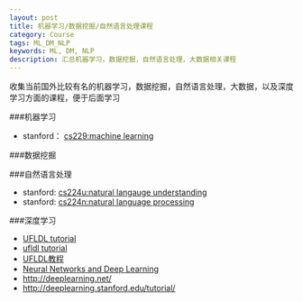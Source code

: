 ```yaml
---
layout: post
title: 机器学习/数据挖掘/自然语言处理课程
category: Course 
tags: ML_DM_NLP
keywords: ML, DM, NLP
description: 汇总机器学习，数据挖掘，自然语言处理，大数据相关课程
---
```


收集当前国外比较有名的机器学习，数据挖掘，自然语言处理，大数据，以及深度学习方面的课程，便于后面学习

###机器学习
- stanford： [cs229:machine learning](http://cs229.stanford.edu/)

###数据挖掘

###自然语言处理
- stanford: [cs224u:natural langauge understanding](https://web.stanford.edu/class/cs224u/)
- stanford: [cs224n:natural language processing](https://web.stanford.edu/class/cs224n/)

###深度学习
- [UFLDL tutorial](http://deeplearning.stanford.edu/wiki/index.php/UFLDL_Tutorial)
- [ufldl tutorial](http://ufldl.stanford.edu/tutorial/)
- [UFLDL教程](http://ufldl.stanford.edu/wiki/index.php/UFLDL%E6%95%99%E7%A8%8B)
- [Neural Networks and Deep Learning](http://neuralnetworksanddeeplearning.com/)
- http://deeplearning.net/
- http://deeplearning.stanford.edu/tutorial/




